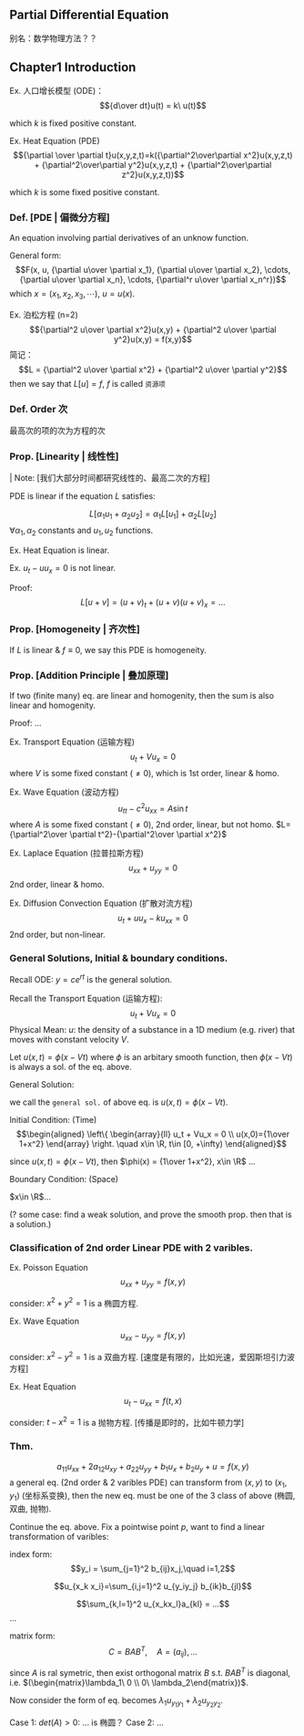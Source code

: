 ## Partial Differential Equation

别名：数学物理方法？？

## Chapter1 Introduction

Ex. 人口增长模型 (ODE)：
$${d\over dt}u(t) = k\ u(t)$$

which $k$ is fixed positive constant.

Ex. Heat Equation (PDE)
$${\partial \over \partial t}u(x,y,z,t)=k({\partial^2\over\partial x^2}u(x,y,z,t) + {\partial^2\over\partial y^2}u(x,y,z,t) + {\partial^2\over\partial z^2}u(x,y,z,t))$$

which $k$ is some fixed positive constant.


### Def. [PDE | 偏微分方程]
An equation involving partial derivatives of an unknow function.

General form:
$$F(x, u, {\partial u\over \partial x_1}, {\partial u\over \partial x_2}, \cdots, {\partial u\over \partial x_n}, \cdots, {\partial^r u\over \partial x_n^r})$$
which $x=(x_1, x_2, x_3, \cdots)$, $u = u(x)$.

Ex. 泊松方程 (n=2)
$${\partial^2 u\over \partial x^2}u(x,y) + {\partial^2 u\over \partial y^2}u(x,y) = f(x,y)$$
简记：
$$L = {\partial^2 u\over \partial x^2} + {\partial^2 u\over \partial y^2}$$
then we say that $L[u] = f$, $f$ is called `资源项`

### Def. Order 次
最高次的项的次为方程的次

### Prop. [Linearity | 线性性]
| Note: [我们大部分时间都研究线性的、最高二次的方程]

PDE is linear if the equation $L$ satisfies:

$$L[\alpha_1 u_1 + \alpha_2 u_2] = \alpha_1 L[u_1] + \alpha_2 L[u_2]$$
$\forall \alpha_1, \alpha_2$ constants and $u_1, u_2$ functions.

Ex. Heat Equation is linear.

Ex. $u_t - uu_x = 0$ is not linear.

Proof: 
$$L[u+v] = (u+v)_t + (u+v)(u+v)_x=...$$

### Prop. [Homogeneity | 齐次性]

If $L$ is linear & $f\equiv 0$, we say this PDE is homogeneity.

### Prop. [Addition Principle | 叠加原理]
If two (finite many) eq. are linear and homogenity, then the sum is also linear and homogenity.

Proof: ...

Ex. Transport Equation (运输方程)
$$u_t + Vu_x = 0$$
where $V$ is some fixed constant ($\neq 0$), which is 1st order, linear & homo.

Ex. Wave Equation (波动方程)
$$u_{tt} - c^2u_{xx} = A\sin t$$
where $A$ is some fixed constant ($\neq 0$), 2nd order, linear, but not homo. $L={\partial^2\over \partial t^2}-{\partial^2\over \partial x^2}$

Ex. Laplace Equation (拉普拉斯方程)
$$u_{xx}+u_{yy} = 0$$
2nd order, linear & homo.

Ex. Diffusion Convection Equation (扩散对流方程)
$$u_t + uu_x -ku_{xx} = 0$$
2nd order, but non-linear.

### General Solutions, Initial & boundary conditions.
Recall ODE: $y=ce^{rt}$ is the general solution.

Recall the Transport Equation (运输方程):
$$u_t + Vu_x = 0$$
Physical Mean: $u$: the density of a substance in a 1D medium (e.g. river) that moves with constant velocity $V$.

Let $u(x,t)=\phi (x-Vt)$ where $\phi$ is an arbitary smooth function, then $\phi(x-Vt)$ is always a sol. of the eq. above.

General Solution:

we call the `general sol.` of above eq. is $u(x,t) = \phi(x-Vt)$.

Initial Condition: (Time)
$$\begin{aligned}
\left\{ \begin{array}{ll} u_t + Vu_x = 0 \\
u(x,0)={1\over 1+x^2} \end{array} \right.
\quad x\in \R, t\in [0, +\infty)
\end{aligned}$$

since $u(x,t)=\phi(x-Vt)$, then $\phi(x) = {1\over 1+x^2}, x\in \R$
...

Boundary Condition: (Space)

$x\in \R$...

(? some case: find a weak solution, and prove the smooth prop. then that is a solution.)

### Classification of 2nd order Linear PDE with 2 varibles.

Ex. Poisson Equation
$$u_{xx} + u_{yy} = f(x,y)$$

consider: $x^2 + y^2 = 1$ is a 椭圆方程.

Ex. Wave Equation
$$u_{xx}-u_{yy}=f(x,y)$$

consider: $x^2 - y^2 = 1$ is a 双曲方程. [速度是有限的，比如光速，爱因斯坦引力波方程]

Ex. Heat Equation
$$u_t - u_{xx} = f(t,x)$$

consider: $t - x^2 = 1$ is a 抛物方程. [传播是即时的，比如牛顿力学]

### Thm. 
$$a_{11} u _{xx} + 2a_{12}u_{xy} + a_{22}u_{yy} + b_1 u_x + b_2 u_y + u = f(x,y)$$
a general eq. (2nd order & 2 varibles PDE) can transform from $(x,y)$ to $(x_1,y_1)$ (坐标系变换), then the new eq. must be one of the 3 class of above (椭圆, 双曲, 抛物).

Continue the eq. above. Fix a pointwise point $p$, want to find a linear transformation of varibles:

index form:
$$y_i = \sum_{j=1}^2 b_{ij}x_j,\quad i=1,2$$

$$u_{x_k x_i}=\sum_{i,j=1}^2 u_{y_iy_j} b_{ik}b_{jl}$$

$$\sum_{k,l=1}^2 u_{x_kx_l}a_{kl} = ...$$
...

matrix form:
$$C = BAB^T,\quad A=(a_{ij}),...$$

since $A$ is ral symetric, then exist orthogonal matrix $B$ s.t. $BAB^T$ is diagonal, i.e. $(\begin{matrix}\lambda_1\ 0 \\ 0\ \lambda_2\end{matrix})$.

Now consider the form of eq. becomes $\lambda_1 u_{y_1y_1} + \lambda_2 u_{y_2y_2}$.

Case 1: $det(A) > 0$: ... is 椭圆？
Case 2: ...



